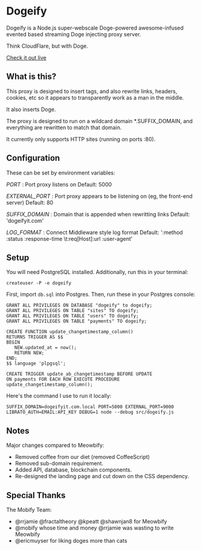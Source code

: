 Dogeify
==============

Dogeify is a Node.js super-webscale Doge-powered awesome-infused evented based streaming Doge injecting proxy server.

Think CloudFlare, but with Doge.

[Check it out live](http://www.dogeifyit.com/)


What is this?
--------------

This proxy is designed to insert tags, and also rewrite links, headers, cookies, etc
so it appears to transparently work as a man in the middle.

It also inserts Doge.

The proxy is designed to run on a wildcard domain *.SUFFIX_DOMAIN, and everything
are rewritten to match that domain.

It currently only supports HTTP sites (running on ports :80).


Configuration
--------------

These can be set by environment variables:

*PORT*
: Port proxy listens on
Default: 5000

*EXTERNAL_PORT*
: Port proxy appears to be listening on (eg, the front-end server)
Default: 80

*SUFFIX_DOMAIN*
: Domain that is appended when rewritting links
Default: 'dogeifyit.com'

*LOG_FORMAT*
: Connect Middleware style log format
Default: ':method :status :response-time \t:req[Host]:url :user-agent'

Setup
--------------

You will need PostgreSQL installed. Additionally, run this in your terminal:

    createuser -P -e dogeify

First, import `db.sql` into Postgres. Then, run these in your Postgres console:

    GRANT ALL PRIVILEGES ON DATABASE "dogeify" to dogeify;
    GRANT ALL PRIVILEGES ON TABLE "sites" TO dogeify;
    GRANT ALL PRIVILEGES ON TABLE "users" TO dogeify;
    GRANT ALL PRIVILEGES ON TABLE "payments" TO dogeify;

    CREATE FUNCTION update_changetimestamp_column()
    RETURNS TRIGGER AS $$
    BEGIN
       NEW.updated_at = now(); 
       RETURN NEW;
    END;
    $$ language 'plpgsql';

    CREATE TRIGGER update_ab_changetimestamp BEFORE UPDATE
    ON payments FOR EACH ROW EXECUTE PROCEDURE 
    update_changetimestamp_column();

Here's the command I use to run it locally:

    SUFFIX_DOMAIN=dogeifyit.com.local PORT=5000 EXTERNAL_PORT=9000 LIBRATO_AUTH=EMAIL:API_KEY DEBUG=1 node --debug src/dogeify.js

Notes
--------------
Major changes compared to Meowbify:
* Removed coffee from our diet (removed CoffeeScript)
* Removed sub-domain requirement.
* Added API, database, blockchain components.
* Re-designed the landing page and cut down on the CSS dependency.

Special Thanks
--------------

The Mobify Team:

 - @rrjamie @fractaltheory @kpeatt @shawnjan8 for Meowbify
 - @mobify whose time and money @rrjamie was wasting to write Meowbify
 - @ericmuyser for liking doges more than cats
